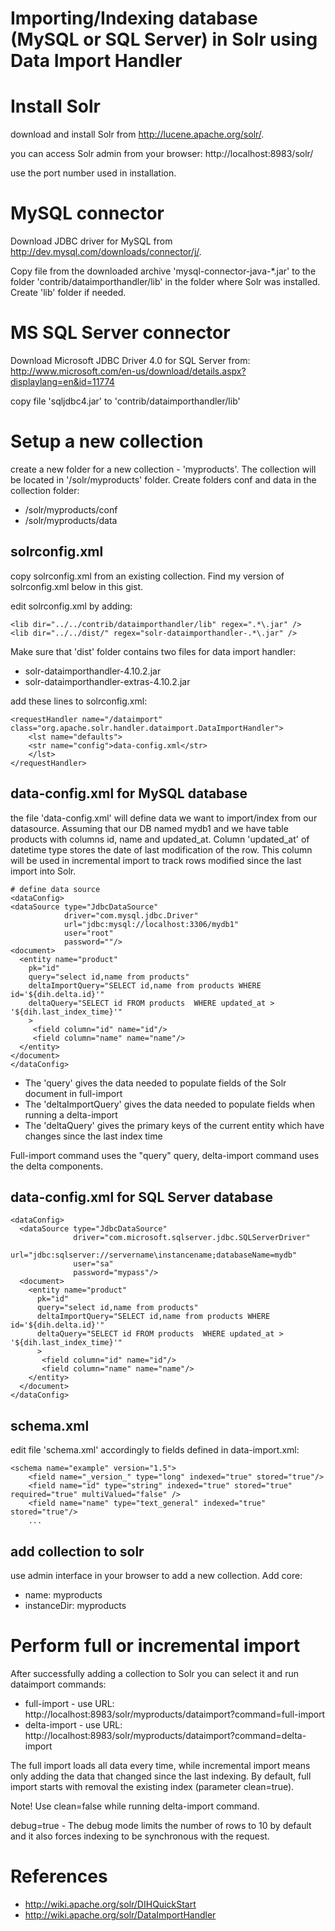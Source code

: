 # Importing/Indexing database (MySQL or SQL Server) in Solr using Data Import Handler

# Install Solr

download and install Solr from  http://lucene.apache.org/solr/.

you can access Solr admin from your browser:
http://localhost:8983/solr/

use the port number used in installation.


# MySQL connector

Download JDBC driver for MySQL from http://dev.mysql.com/downloads/connector/j/.

Copy file from the downloaded archive 'mysql-connector-java-*.jar' 
to the folder 'contrib/dataimporthandler/lib' in the folder where Solr was installed.
Create 'lib' folder if needed.

# MS SQL Server connector

Download Microsoft JDBC Driver 4.0 for SQL Server from:
http://www.microsoft.com/en-us/download/details.aspx?displaylang=en&id=11774


copy file 'sqljdbc4.jar' to 'contrib/dataimporthandler/lib'

# Setup a new collection
create a new folder for a new collection - 'myproducts'.
The collection will be located in '/solr/myproducts' folder.
Create folders conf and data in the collection folder:
- /solr/myproducts/conf
- /solr/myproducts/data


## solrconfig.xml

copy solrconfig.xml from an existing collection. Find my version of solrconfig.xml below in this gist.

edit solrconfig.xml by adding:

    <lib dir="../../contrib/dataimporthandler/lib" regex=".*\.jar" />
    <lib dir="../../dist/" regex="solr-dataimporthandler-.*\.jar" />

Make sure that 'dist' folder contains two files for data import handler:
- solr-dataimporthandler-4.10.2.jar
- solr-dataimporthandler-extras-4.10.2.jar


add these lines to solrconfig.xml:
  
    <requestHandler name="/dataimport" class="org.apache.solr.handler.dataimport.DataImportHandler">
        <lst name="defaults">
        <str name="config">data-config.xml</str>
        </lst>
    </requestHandler>


## data-config.xml for MySQL database

the file 'data-config.xml' will define data we want to import/index from our datasource.
Assuming that our DB named mydb1 and we have table products with columns id, name and updated_at.
Column 'updated_at' of datetime type stores the date of last modification of the row. This column will be used in incremental import to track rows modified since the last import into Solr.

    # define data source
    <dataConfig>
    <dataSource type="JdbcDataSource" 
                driver="com.mysql.jdbc.Driver"
                url="jdbc:mysql://localhost:3306/mydb1" 
                user="root" 
                password=""/>
    <document>
      <entity name="product"  
        pk="id"
        query="select id,name from products"
        deltaImportQuery="SELECT id,name from products WHERE id='${dih.delta.id}'"
        deltaQuery="SELECT id FROM products  WHERE updated_at > '${dih.last_index_time}'"
        >
         <field column="id" name="id"/>
         <field column="name" name="name"/>       
      </entity>
    </document>
    </dataConfig>


*	The 'query' gives the data needed to populate fields of the Solr document in full-import
*	The 'deltaImportQuery' gives the data needed to populate fields when running a delta-import
*	The 'deltaQuery' gives the primary keys of the current entity which have changes since the last index time

Full-import command uses the "query" query, delta-import command uses the delta components.


## data-config.xml for SQL Server database

    <dataConfig>
      <dataSource type="JdbcDataSource" 
                  driver="com.microsoft.sqlserver.jdbc.SQLServerDriver" 
                  url="jdbc:sqlserver://servername\instancename;databaseName=mydb"   
                  user="sa" 
                  password="mypass"/>
      <document>
        <entity name="product"  
          pk="id"
          query="select id,name from products"
          deltaImportQuery="SELECT id,name from products WHERE id='${dih.delta.id}'"
          deltaQuery="SELECT id FROM products  WHERE updated_at > '${dih.last_index_time}'"
          >
           <field column="id" name="id"/>
           <field column="name" name="name"/>       
        </entity>
      </document>
    </dataConfig>


  
  
## schema.xml

edit file 'schema.xml' accordingly to fields defined in data-import.xml:

    <schema name="example" version="1.5">
        <field name="_version_" type="long" indexed="true" stored="true"/>
        <field name="id" type="string" indexed="true" stored="true" required="true" multiValued="false" /> 
        <field name="name" type="text_general" indexed="true" stored="true"/>
        ...
  
    
## add collection to solr

use admin interface in your browser to add a new collection.
Add core:
- name: myproducts
- instanceDir: myproducts


# Perform full or incremental import 

After successfully adding a collection to Solr you can select it and run dataimport commands:
- full-import - use URL: http://localhost:8983/solr/myproducts/dataimport?command=full-import
- delta-import - use URL: http://localhost:8983/solr/myproducts/dataimport?command=delta-import

The full import loads all data every time, while incremental import means only adding the data that changed since the last indexing. 
By default, full import starts with removal the existing index (parameter clean=true). 

Note! Use clean=false while running delta-import command.

debug=true - The debug mode limits the number of rows to 10 by default and it also forces indexing to be synchronous with the request.

    
# References

* http://wiki.apache.org/solr/DIHQuickStart
* http://wiki.apache.org/solr/DataImportHandler
